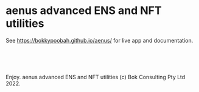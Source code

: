 # aenus advanced ENS and NFT utilities

See  https://bokkypoobah.github.io/aenus/ for live app and documentation.

<br />

<br />

<br />

Enjoy. aenus advanced ENS and NFT utilities (c) Bok Consulting Pty Ltd 2022.
